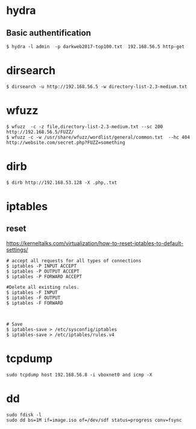 # hydra

## Basic authentification

	$ hydra -l admin  -p darkweb2017-top100.txt  192.168.56.5 http-get

# dirsearch

	$ dirsearch -u http://192.168.56.5 -w directory-list-2.3-medium.txt

# wfuzz

	$ wfuzz  -c -z file,directory-list-2.3-medium.txt --sc 200 http://192.168.56.5/FUZZ/
	$ wfuzz -c -w /usr/share/wfuzz/wordlist/general/common.txt  --hc 404 http://website.com/secret.php?FUZZ=something

# dirb
	$ dirb http://192.168.53.128 -X .php,.txt

# iptables

## reset

<https://kerneltalks.com/virtualization/how-to-reset-iptables-to-default-settings/>

	# accept all requests for all types of connections
	$ iptables -P INPUT ACCEPT
	$ iptables -P OUTPUT ACCEPT
	$ iptables -P FORWARD ACCEPT

	#Delete all existing rules.
	$ iptables -F INPUT
	$ iptables -F OUTPUT
	$ iptables -F FORWARD



	# Save 
	$ iptables-save > /etc/sysconfig/iptables
	$ iptables-save > /etc/iptables/rules.v4


# tcpdump

	sudo tcpdump host 192.168.56.8 -i vboxnet0 and icmp -X
 
# dd
    sudo fdisk -l
    sudo dd bs=1M if=image.iso of=/dev/sdf status=progress conv=fsync




